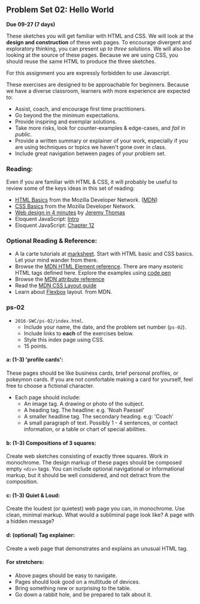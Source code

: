 ## Problem Set 02:  Hello World

__Due 09-27 (7 days)__

These sketches you will get familiar with HTML and CSS. We will look at the __design and construction__ of these web pages.  To encourage divergent and exploratory thinking, you can present _up to three solutions_. We will also be looking at the source of these pages. Because we are using CSS, you should reuse the same HTML to produce the three sketches.

For this assignment you are expressly forbidden to use Javascript.

These exercises are designed to be approachable for beginners. Because we have a diverse classroom, learners with more experience are expected to:
* Assist, coach, and encourage first time practitioners.
* Go beyond the the minimum expectations.
* Provide inspiring and exemplar solutions.
* Take more risks, look for counter-examples & edge-cases, and _fail in public_.
* Provide a written summary or explainer of your work, especially if you are using techniques or topics we haven't gone over in class.
* Include great navigation between pages of your problem set.

### Reading:
Even if you are familiar with HTML & CSS, it will probably be useful to review some of the keys ideas in this set of reading:
* [HTML Basics](https://developer.mozilla.org/en-US/docs/Learn/Getting_started_with_the_web/HTML_basics) from the Mozilla Developer Network. ([MDN](https://developer.mozilla.org/en-US/))
* [CSS Basics](https://developer.mozilla.org/en-US/docs/Learn/Getting_started_with_the_web/CSS_basics) from the Mozilla Developer Network.
* [Web design in 4 minutes](http://jgthms.com/web-design-in-4-minutes) by [Jeremy Thomas](http://jgthms.com/)
* Eloquent JavaScript: [Intro](http://eloquentjavascript.net/00_intro.html)
* Eloquent JavaScript: [Chapter 12](http://eloquentjavascript.net/12_browser.html)

### Optional Reading & Reference:
* A la carte tutorials at [marksheet](http://marksheet.io/). Start with HTML basic and CSS basics. Let your mind wander from there.
* Browse the [MDN HTML Element reference](https://developer.mozilla.org/en-US/docs/Web/HTML/Element). There are many esoteric HTML tags defined here.  Explore the examples using [code pen](https://codepen.io/)
* Browse the [MDN attribute reference](https://developer.mozilla.org/en-US/docs/Web/HTML/Attributes)
* Read the [MDN CSS Layout guide](https://developer.mozilla.org/en-US/docs/Learn/CSS/CSS_layout)
* Learn about [Flexbox](https://developer.mozilla.org/en-US/docs/Learn/CSS/CSS_layout/Flexbox) layout. from MDN.


### ps-02
* `2016-SWC/ps-02/index.html`.
  * Include your name, the date, and the problem set number (`ps-02`).
  * Include links to __each__ of the exercises below.
  * Style this index page using CSS.
  * 15 points.

#### a: (1-3) 'profile cards':
These pages should be like business cards, brief personal profiles, or pokeymon cards.  If you are not comfortable making a card for yourself, feel free to choose a fictional character.
* Each page should include:
  * An image tag. A drawing or photo of the subject.
  * A heading tag. The headline: e.g. 'Noah Paessel'
  * A smaller headline tag. The secondary heading. e.g: 'Coach'
  * A small paragraph of text. Possibly 1 - 4 sentences, or contact information, or a table or chart of special abilities.

#### b: (1-3) Compositions of 3 squares:
Create web sketches consisting of exactly three squares. Work in monochrome. The design markup of these pages should be composed empty `<div>` tags. You can include optional navigational or informational markup, but it should be well considered, and not detract from the composition.

#### c: (1-3) Quiet & Loud:
Create the loudest (or quietest) web page you can, in monochrome. Use clean, minimal markup. What would a subliminal page look like? A page with a hidden message?

#### d: (optional) Tag explainer:
Create a web page that demonstrates and explains an unusual HTML tag.

#### For stretchers:
* Above pages should be easy to navigate. 
* Pages should look good on a multitude of devices. 
* Bring something new or surprising to the table.
* Go down a rabbit hole, and be prepared to talk about it.

<script>
$(document).ready(function () {
   solutions("ps-02");
});
</script>
